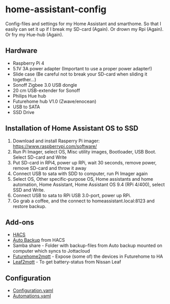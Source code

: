 # home-assistant-config

Config-files and settings for my Home Assistant and smarthome. So that I easily can set it up if I break my SD-card (Again). Or drown my Rpi (Again). Or fry my Hue-hub (Again). 

## Hardware
- Raspberry Pi 4
- 5.1V 3A power adapter (Important to use a proper power adapter!) 
- Slide case (Be careful not to break your SD-card when sliding it together...) 
- Sonoff Zigbee 3.0 USB dongle
- 20 cm USB-extender for Sonoff
- Philips Hue hub
- Futurehome hub V1.0 (Zwave/enocean)
- USB to SATA
- SSD Drive

## Installation of Home Assistant OS to SSD
1. Download and install Rasperry Pi imager: https://www.raspberrypi.com/software/
2. Run Pi Imager, select OS, Misc utility images, Bootloader, USB Boot. Select SD-card and Write
3. Put SD-card in RPi4, power up RPi, wait 30 seconds, remove power, remove SD-card and throw it away
4. Connect USB to sata with SDD to computer, run Pi Imager again
5. Select OS, Other specific-purpose OS, Home assistants and home automation, Home Assistant, Home Assistant OS 9.4 (RPi 4/400), select SSD and Write.
6. Connect USB to sata to RPi USB 3.0-port, power up RPi.
7. Go grab a coffee, and the connect to homeassistant.local:8123 and restore backup.

## Add-ons
- [HACS](https://hacs.xyz/)
- [Auto Backup](https://github.com/jcwillox/hass-auto-backup) from HACS
- Samba share - Folder with backup-files from Auto backup mounted on computer which syncs to Jottacloud
- [Futurehome2mqtt](https://github.com/runelangseid/hassio-futurehome2mqtt) - Expose (some of) the devices in Futurehome to HA
- [Leaf2mqtt](https://github.com/yp87/leaf2mqtt) - To get battery-status from Nissan Leaf

## Configuration
- [Configuration.yaml](https://github.com/Westgaard/home-assistant-config/blob/main/config/configuration.yaml)
- [Automations.yaml](https://github.com/Westgaard/home-assistant-config/blob/main/config/automations.yaml)
